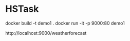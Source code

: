 # HSTask


docker build -t demo1 .
docker run  -it -p 9000:80 demo1

http://localhost:9000/weatherforecast

